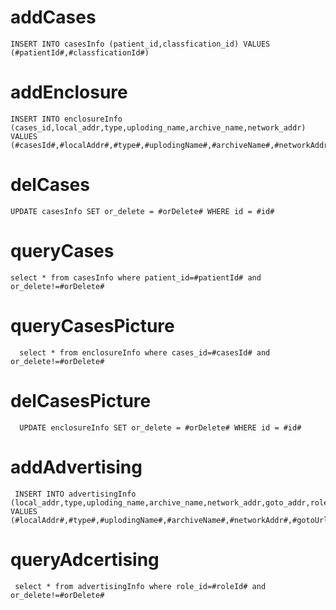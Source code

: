 addCases
===    
    INSERT INTO casesInfo (patient_id,classfication_id) VALUES (#patientId#,#classficationId#)
    
addEnclosure
===    
    INSERT INTO enclosureInfo (cases_id,local_addr,type,uploding_name,archive_name,network_addr) VALUES (#casesId#,#localAddr#,#type#,#uplodingName#,#archiveName#,#networkAddr#)
    
delCases
===    
    UPDATE casesInfo SET or_delete = #orDelete# WHERE id = #id# 
    
queryCases
===    
    select * from casesInfo where patient_id=#patientId# and or_delete!=#orDelete#
    
queryCasesPicture
===    
      select * from enclosureInfo where cases_id=#casesId# and or_delete!=#orDelete#
      
delCasesPicture
===    
      UPDATE enclosureInfo SET or_delete = #orDelete# WHERE id = #id#    
 
addAdvertising
===    
     INSERT INTO advertisingInfo (local_addr,type,uploding_name,archive_name,network_addr,goto_addr,role_id) VALUES (#localAddr#,#type#,#uplodingName#,#archiveName#,#networkAddr#,#gotoUrl#,#roleId#)

queryAdcertising
===    
     select * from advertisingInfo where role_id=#roleId# and or_delete!=#orDelete#    